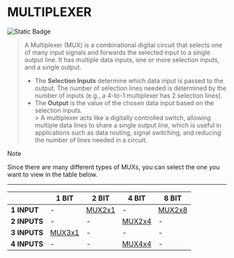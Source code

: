 # MULTIPLEXER
![Static Badge](https://img.shields.io/badge/MULTIPLE_CIRCUITS-red)


> A Multiplexer (MUX) is a combinational digital circuit that selects one of many input signals and forwards the selected input to a single output line. It has multiple data inputs, one or more selection inputs, and a single output.
> - The **Selection Inputs** determine which data input is passed to the output. The number of selection lines needed is determined by the number of inputs (e.g., a 4-to-1 multiplexer has 2 selection lines).
> - The **Output** is the value of the chosen data input based on the selection inputs.  
    > A multiplexer acts like a digitally controlled switch, allowing multiple data lines to share a single output line, which is useful in applications such as data routing, signal switching, and reducing the number of lines needed in a circuit.

> [!Note]
> Since there are many different types of MUXs, you can select the one you want to view in the table
> below.
---
<div align="center">

|              | **1 BIT**        | **2 BIT**        | **4 BIT**        | **8 BIT**        | 
|--------------|------------------|------------------|------------------|------------------|
| **1 INPUT**  | -                | [MUX2x1](MUX2x1) | -                | [MUX2x8](MUX2x8) |
| **2 INPUTS** | -                | -                | [MUX2x4](MUX2x4) | -                |
| **3 INPUTS** | [MUX3x1](MUX3x1) | -                | -                | -                |
| **4 INPUTS** | -                | -                | [MUX4x4](MUX4x4) | -                |

</div>
